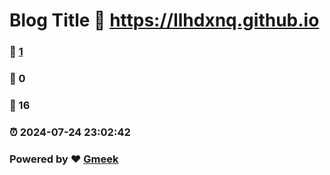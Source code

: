 # Blog Title :link: https://llhdxnq.github.io 
### :page_facing_up: [1](https://llhdxnq.github.io/tag.html) 
### :speech_balloon: 0 
### :hibiscus: 16 
### :alarm_clock: 2024-07-24 23:02:42 
### Powered by :heart: [Gmeek](https://github.com/Meekdai/Gmeek)
